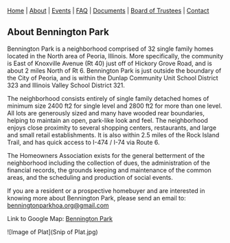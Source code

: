 [Home](index.md) | [About](about.md) | [Events](events.md) | [FAQ](faq.md) | [Documents](documents.md) | [Board of Trustees](trustees.md) | [Contact](contact.md)

## About Bennington Park

Bennington Park is a neighborhood comprised of 32 single family homes located in the North area of Peoria, Illinois.  More specifically, the community is East of Knoxville Avenue (Rt 40) just off of Hickory Grove Road, and is about 2 miles North of Rt 6.   Bennington Park is just outside the boundary of the City of Peoria, and is within the Dunlap Community Unit School District 323 and Illinois Valley School District 321.  

The neighborhood consists entirely of single family detached homes of minimum size 2400 ft2 for single level and 2800 ft2 for more than one level. All lots are generously sized and many have wooded rear boundaries, helping to maintain an open, park-like look and feel.   The neighborhood enjoys close proximity to several shopping centers, restaurants, and large and small retail establishments.  It is also within 2.5 miles of the Rock Island Trail, and has quick access to I-474 / I-74 via Route 6.  

The Homeowners Association exists for the general betterment of the neighborhood including the collection of dues, the administration of the financial records, the grounds keeping and maintenance of the common areas, and the scheduling and production of social events.  

If you are a resident or a prospective homebuyer and are interested in knowing more about 
Bennington Park, please send an email to: [benningtonparkhoa.org@gmail.com](mailto:benningtonparkhoa.org@gmail.com)

Link to Google Map: [Bennington Park](https://www.google.com/maps/@40.831032,-89.6065676,435m/data=!3m1!1e3?hl=en&authuser=0)

![Image of Plat](Snip of Plat.jpg)
